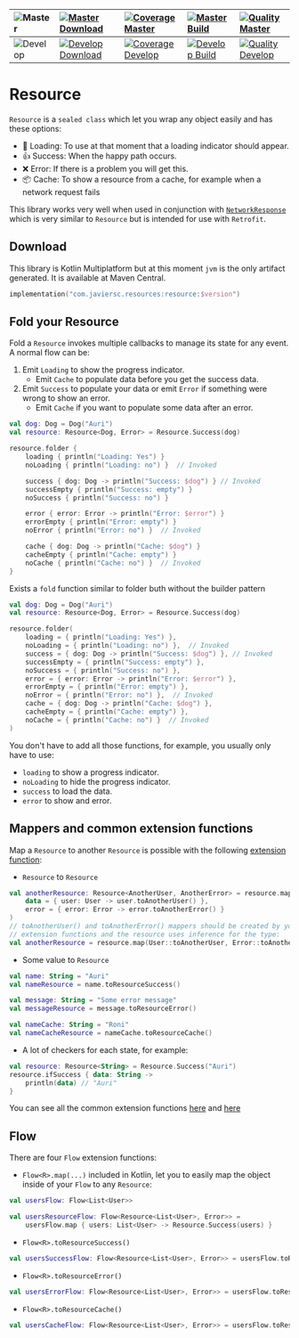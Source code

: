 | ![Master](https://img.shields.io/badge/Master-blue)     | [![Master Download](https://img.shields.io/maven-central/v/com.javiersc.resources/resource?label=Version)](https://repo1.maven.org/maven2/com/javiersc/resources/resource/)               | [![Coverage Master](https://img.shields.io/codecov/c/github/JavierSegoviaCordoba/resource/master?label=Coverage&logo=codecov&logoColor=white)](https://codecov.io/gh/JavierSegoviaCordoba/Resource/branch/master)    | [![Master Build](https://img.shields.io/github/workflow/status/JavierSegoviaCordoba/Resource/Master/master?label=Build&logo=GitHub)](https://github.com/JavierSegoviaCordoba/Resource/actions?query=workflow%3AMaster/master)      | [![Quality Master](https://img.shields.io/codacy/grade/cedb7663279a4526befcbe16be6bfd66/master?label=Code%20quality&logo=codacy&logoColor=white)](https://app.codacy.com/manual/JavierSegoviaCordoba/Resource/dashboard?bid=17391050)   |
| :------------------------------------------------------ | :----------------------------------------------------------------------------------------------------------------------------------------------------------------------------------------------------- | :------------------------------------------------------------------------------------------------------------------------------------------------------------------------------------------------------------------- | :--------------------------------------------------------------------------------------------------------------------------------------------------------------------------------------------------------------------------------- | :-------------------------------------------------------------------------------------------------------------------------------------------------------------------------------------------------------------------------------------- |
| ![Develop](https://img.shields.io/badge/Develop-orange) | [![Develop Download](https://img.shields.io/maven-central/v/com.javiersc.resources/resource?label=Version&color=orange)](https://repo1.maven.org/maven2/com/javiersc/resources/resource/) | [![Coverage Develop](https://img.shields.io/codecov/c/github/JavierSegoviaCordoba/resource/develop?label=Coverage&logo=codecov&logoColor=white)](https://codecov.io/gh/JavierSegoviaCordoba/Resource/branch/develop) | [![Develop Build](https://img.shields.io/github/workflow/status/JavierSegoviaCordoba/Resource/Develop/develop?label=Build&logo=GitHub)](https://github.com/JavierSegoviaCordoba/Resource/actions?query=workflow%3ADevelop/develop) | [![Quality Develop](https://img.shields.io/codacy/grade/cedb7663279a4526befcbe16be6bfd66/develop?label=Code%20quality&logo=codacy&logoColor=white)](https://app.codacy.com/manual/JavierSegoviaCordoba/Resource/dashboard?bid=17391049) |

# Resource

`Resource` is a `sealed class` which let you wrap any object easily and has these options:

-  🔄 Loading: To use at that moment that a loading indicator should appear.
-  👍 Success: When the happy path occurs.
-  ❌ Error: If there is a problem you will get this.
-  📦 Cache: To show a resource from a cache, for example when a network request fails

This library works very well when used in conjunction with
[`NetworkResponse`](https://github.com/JavierSegoviaCordoba/NetworkResponse) which is very similar
to `Resource` but is intended for use with `Retrofit`.

## Download

This library is Kotlin Multiplatform but at this moment `jvm` is the only artifact generated. It is 
available at Maven Central.

```kotlin
implementation("com.javiersc.resources:resource:$version")
```

## Fold your Resource

Fold a `Resource` invokes multiple callbacks to manage its state for any event. A normal flow can be:

1.  Emit `Loading` to show the progress indicator.
    -  Emit `Cache` to populate data before you get the success data.
2.  Emit `Success` to populate your data or emit `Error` if something were wrong to show an error.
    -  Emit `Cache` if you want to populate some data after an error.

```kotlin
val dog: Dog = Dog("Auri")
val resource: Resource<Dog, Error> = Resource.Success(dog)

resource.folder {
    loading { println("Loading: Yes") }
    noLoading { println("Loading: no") }  // Invoked

    success { dog: Dog -> println("Success: $dog") } // Invoked
    successEmpty { println("Success: empty") }
    noSuccess { println("Success: no") }

    error { error: Error -> println("Error: $error") }
    errorEmpty { println("Error: empty") }
    noError { println("Error: no") }  // Invoked

    cache { dog: Dog -> println("Cache: $dog") }
    cacheEmpty { println("Cache: empty") }
    noCache { println("Cache: no") }  // Invoked
}
```

Exists a `fold` function similar to folder buth without the builder pattern

```kotlin
val dog: Dog = Dog("Auri")
val resource: Resource<Dog, Error> = Resource.Success(dog)

resource.folder(
    loading = { println("Loading: Yes") },
    noLoading = { println("Loading: no") },  // Invoked
    success = { dog: Dog -> println("Success: $dog") }, // Invoked
    successEmpty = { println("Success: empty") },
    noSuccess = { println("Success: no") },
    error = { error: Error -> println("Error: $error") },
    errorEmpty = { println("Error: empty") },
    noError = { println("Error: no") },  // Invoked
    cache = { dog: Dog -> println("Cache: $dog") },
    cacheEmpty = { println("Cache: empty") },
    noCache = { println("Cache: no") }  // Invoked
)
```

You don't have to add all those functions, for example, you usually only have to use:
-  `loading` to show a progress indicator.
-  `noLoading` to hide the progress indicator.
-  `success` to load the data.
-  `error` to show and error.

## Mappers and common extension functions

Map a `Resource` to another `Resource` is possible with the following 
[extension function](/resource/src/main/kotlin/com/javiersc/resource/extensions/Resource.kt):

-  `Resource` to `Resource`

```kotlin
val anotherResource: Resource<AnotherUser, AnotherError> = resource.map(
    data = { user: User -> user.toAnotherUser() },
    error = { error: Error -> error.toAnotherError() }
)
// toAnotherUser() and toAnotherError() mappers should be created by yourself, if they are
// extension functions and the resource uses inference for the type:
val anotherResource = resource.map(User::toAnotherUser, Error::toAnotherError)
```

-  Some value to `Resource`
  
```kotlin
val name: String = "Auri"
val nameResource = name.toResourceSuccess()

val message: String = "Some error message"
val messageResource = message.toResourceError()

val nameCache: String = "Roni"
val nameCacheResource = nameCache.toResourceCache()
```

-  A lot of checkers for each state, for example:
  
```kotlin
val resource: Resource<String> = Resource.Success("Auri")
resource.ifSuccess { data: String ->
    println(data) // "Auri"
}
```

You can see all the common extension functions
[here](/resource/src/main/kotlin/com/javiersc/resource/extensions/Flow.kt) 
and [here](/resource/src/main/kotlin/com/javiersc/resource/extensions/Any.kt)

## Flow 

There are four `Flow` extension functions:
-  `Flow<R>.map(...)` included in Kotlin, let you to easily map the object inside of your `Flow` to 
any `Resource`:

```kotlin
val usersFlow: Flow<List<User>>

val usersResourceFlow: Flow<Resource<List<User>, Error>> =
    usersFlow.map { users: List<User> -> Resource.Success(users) }
```
-  `Flow<R>.toResourceSuccess()`
```kotlin
val usersSuccessFlow: Flow<Resource<List<User>, Error>> = usersFlow.toResourceSuccess()
``` 

-  `Flow<R>.toResourceError()`
```kotlin
val usersErrorFlow: Flow<Resource<List<User>, Error>> = usersFlow.toResourceError()
``` 

-  `Flow<R>.toResourceCache()`
```kotlin
val usersCacheFlow: Flow<Resource<List<User>, Error>> = usersFlow.toResourceCache()
``` 
